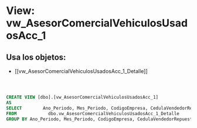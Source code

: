 # View: vw_AsesorComercialVehiculosUsadosAcc_1

## Usa los objetos:
- [[vw_AsesorComercialVehiculosUsadosAcc_1_Detalle]]

```sql



CREATE VIEW [dbo].[vw_AsesorComercialVehiculosUsadosAcc_1]
AS
SELECT        Ano_Periodo, Mes_Periodo, CodigoEmpresa, CedulaVendedorRepuestos, SUM(ValorNetoMostrador) AS ValorNetoMostrador, SUM(BonificacionMostrador) AS BonificacionMostrador, MAX(ValorVariable) AS ValorVariable
FROM            dbo.vw_AsesorComercialVehiculosUsadosAcc_1_Detalle
GROUP BY Ano_Periodo, Mes_Periodo, CodigoEmpresa, CedulaVendedorRepuestos



```
